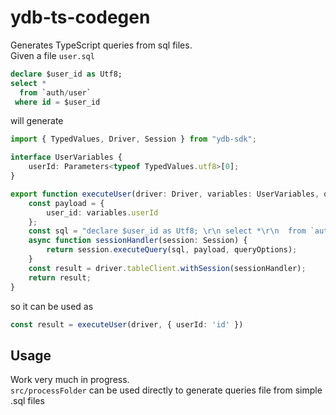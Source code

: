 # ydb-ts-codegen
Generates TypeScript queries from sql files. \
Given a file `user.sql`
```sql
declare $user_id as Utf8;
select *
  from `auth/user`
 where id = $user_id
```

will generate 
```typescript
import { TypedValues, Driver, Session } from "ydb-sdk";

interface UserVariables {
    userId: Parameters<typeof TypedValues.utf8>[0];
}

export function executeUser(driver: Driver, variables: UserVariables, queryOptions?: Parameters<Session["executeQuery"]>[2]) {
    const payload = {
        user_id: variables.userId
    };
    const sql = "declare $user_id as Utf8; \r\n select *\r\n  from `auth/user`\r\n where id = $user_id";
    async function sessionHandler(session: Session) {
        return session.executeQuery(sql, payload, queryOptions);
    }
    const result = driver.tableClient.withSession(sessionHandler);
    return result;
}
```
so it can be used as 
```typescript
const result = executeUser(driver, { userId: 'id' })
```

## Usage
Work very much in progress. \
`src/processFolder` can be used directly to generate queries file from simple .sql files 